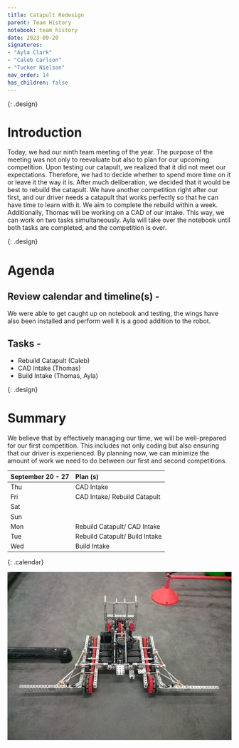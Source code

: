 ```yaml
---
title: Catapult Redesign 
parent: Team History
notebook: team_history
date: 2023-09-20
signatures:
- "Ayla Clark"
- "Caleb Carlson"
- "Tucker Nielson"
nav_order: 14
has_children: false
---
```


{: .design}
# Introduction 

Today, we had our ninth team meeting of the year. The purpose of the meeting was not only to reevaluate but also to plan for our upcoming competition. Upon testing our catapult, we realized that it did not meet our expectations. Therefore, we had to decide whether to spend more time on it or leave it the way it is. After much deliberation, we decided that it would be best to rebuild the catapult. We have another competition right after our first, and our driver needs a catapult that works perfectly so that he can have time to learn with it. We aim to complete the rebuild within a week. Additionally, Thomas will be working on a CAD of our intake. This way, we can work on two tasks simultaneously. Ayla will take over the notebook until both tasks are completed, and the competition is over.


{: .design}
# Agenda 

## Review calendar and timeline(s) -

We were able to get caught up on notebook and testing, the wings have also been installed and perform well it is a good addition to the robot.

## Tasks -

* Rebuild Catapult				    (Caleb)
* CAD Intake			   (Thomas)
* Build Intake        (Thomas, Ayla)

{: .design}
# Summary

We believe that by effectively managing our time, we will be well-prepared for our first competition. This includes not only coding but also ensuring that our driver is experienced. By planning now, we can minimize the amount of work we need to do between our first and second competitions.

| September  20 - 27  | Plan (s) |
|:---|:---|
| Thu | CAD Intake |
| Fri | CAD Intake/ Rebuild Catapult|
| Sat | |
| Sun | |
| Mon | Rebuild Catapult/ CAD Intake|
| Tue | Rebuild Catapult/ Build Intake |
| Wed | Build Intake |
{: .calendar}


<img src="/assets/Team%20History/2023-09-20.jpg" alt="Our Robot this week">
